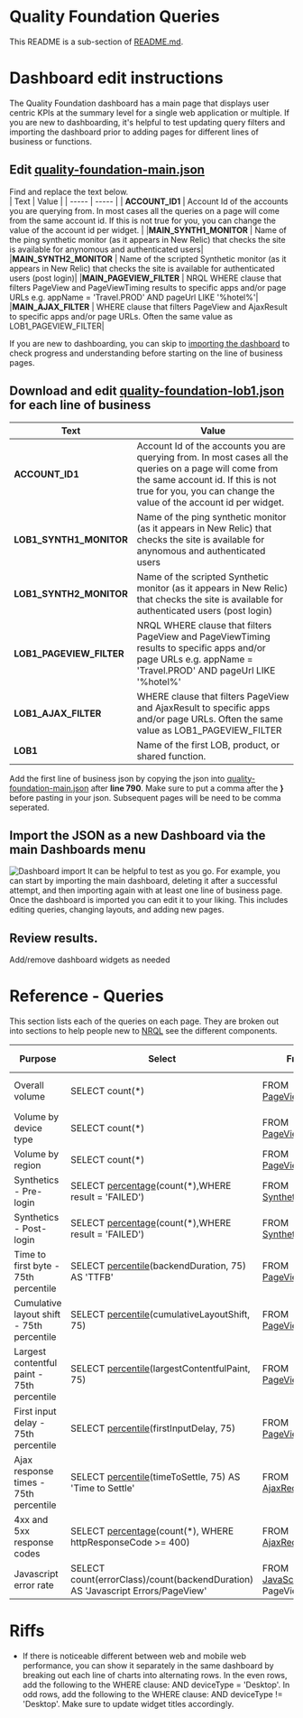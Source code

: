 # Quality Foundation Queries
This README is a sub-section of [README.md](README.md).  

# Dashboard edit instructions
The Quality Foundation dashboard has a main page that displays user centric KPIs at the summary level for a single web application or multiple.  If you are new to dashboarding, it's helpful to test updating query filters and importing the dashboard prior to adding pages for different lines of business or functions.

## Edit [quality-foundation-main.json](quality-foundation-main.json) 
Find and replace the text below.  
| Text | Value |
| ----- | ----- |
| **ACCOUNT_ID1** | Account Id of the accounts you are querying from.  In most cases all the queries on a page will come from the same account id.  If this is not true for you, you can change the value of the account id per widget. |
|**MAIN_SYNTH1_MONITOR** | Name of the ping synthetic monitor (as it appears in New Relic) that checks the site is available for anynomous and authenticated users|
|**MAIN_SYNTH2_MONITOR** |  Name of the scripted Synthetic monitor (as it appears in New Relic) that checks the site is available for authenticated users (post login)|
|**MAIN_PAGEVIEW_FILTER** | NRQL WHERE clause that filters PageView and PageViewTiming results to specific apps and/or page URLs e.g. appName = 'Travel.PROD' AND pageUrl LIKE '%hotel%'|
|**MAIN_AJAX_FILTER** | WHERE clause that filters PageView and AjaxResult to specific apps and/or page URLs.  Often the same value as LOB1_PAGEVIEW_FILTER|

If you are new to dashboarding, you can skip to [importing the dashboard](import-the-json-as-a-new-dashboard-via-the-main-dashboards-menu) to check progress and understanding before starting on the line of business pages. 

## Download and edit [quality-foundation-lob1.json](quality-foundation-lob1.json) for each line of business 

| Text | Value |
| ----- | ----- |
| **ACCOUNT_ID1** | Account Id of the accounts you are querying from.  In most cases all the queries on a page will come from the same account id.  If this is not true for you, you can change the value of the account id per widget. |
|**LOB1_SYNTH1_MONITOR** | Name of the ping synthetic monitor (as it appears in New Relic) that checks the site is available for anynomous and authenticated users|
|**LOB1_SYNTH2_MONITOR** |  Name of the scripted Synthetic monitor (as it appears in New Relic) that checks the site is available for authenticated users (post login) |
|**LOB1_PAGEVIEW_FILTER** | NRQL WHERE clause that filters PageView and PageViewTiming results to specific apps and/or page URLs e.g. appName = 'Travel.PROD' AND pageUrl LIKE '%hotel%' | 
|**LOB1_AJAX_FILTER** | WHERE clause that filters PageView and AjaxResult to specific apps and/or page URLs.  Often the same value as LOB1_PAGEVIEW_FILTER | 
|**LOB1** |Name of the first LOB, product, or shared function.|

Add the first line of business json by copying the json into [quality-foundation-main.json](quality-foundation-main.json) after **line 790**.  Make sure to put a comma after the **}** before pasting in your json.  Subsequent pages will be need to be comma seperated.

## Import the JSON as a new Dashboard via the main Dashboards menu 
![Dashboard import](../images/ImportDashboard.png?raw=true "Dashboard import")
It can be helpful to test as you go.  For example, you can start by importing the main dashboard, deleting it after a successful attempt, and then importing again with at least one line of business page.  Once the dashboard is imported you can edit it to your liking.  This includes editing queries, changing layouts, and adding new pages.

## Review results.  
Add/remove dashboard widgets as needed 

# Reference - Queries

This section lists each of the queries on each page.  They are broken out into sections to help people new to [NRQL](https://docs.newrelic.com/docs/query-your-data/nrql-new-relic-query-language/get-started/introduction-nrql-new-relics-query-language/) see the different components. 

| Purpose | Select | From | Where | Since/Facet/Compare with |
| -------  | ---- | ---- | ----| ---- |
| Overall volume | SELECT count(*) | FROM [PageView](https://docs.newrelic.com/attribute-dictionary/?dataSource=Browser+agent&event=PageView) | WHERE *LOB_PAGEVIEW_FILTER* | SINCE 1 WEEK AGO COMPARE WITH 1 WEEK AGO|
| Volume by device type | SELECT count(*) | FROM [PageView](https://docs.newrelic.com/attribute-dictionary/?dataSource=Browser+agent&event=PageView)  | WHERE *LOB_PAGEVIEW_FILTER* |FACET deviceType SINCE 1 WEEK AGO |
| Volume by region | SELECT count(*) | FROM [PageView](https://docs.newrelic.com/attribute-dictionary/?dataSource=Browser+agent&event=PageView)  |WHERE *LOB_PAGEVIEW_FILTER* |FACET countryCode SINCE 1 WEEK AGO |
| Synthetics - Pre-login| SELECT [percentage](https://docs.newrelic.com/docs/query-your-data/nrql-new-relic-query-language/get-started/nrql-syntax-clauses-functions/#func-percentage)(count(*),WHERE result = 'FAILED') |FROM [SyntheticCheck](https://docs.newrelic.com/attribute-dictionary/?dataSource=Synthetics&event=SyntheticCheck) | WHERE monitorName = *LOB1_SYNTH1_MONITOR* |SINCE 1 WEEK AGO
| Synthetics - Post-login| SELECT [percentage](https://docs.newrelic.com/docs/query-your-data/nrql-new-relic-query-language/get-started/nrql-syntax-clauses-functions/#func-percentage)(count(*),WHERE result = 'FAILED')| FROM [SyntheticCheck](https://docs.newrelic.com/attribute-dictionary/?dataSource=Synthetics&event=SyntheticCheck) | WHERE monitorName = *LOB1_SYNTH2_MONITOR* |SINCE 1 WEEK AGO
| Time to first byte - 75th percentile | SELECT [percentile](https://docs.newrelic.com/docs/query-your-data/nrql-new-relic-query-language/get-started/nrql-syntax-clauses-functions/#func-percentile)(backendDuration, 75) AS 'TTFB'|FROM [PageView](https://docs.newrelic.com/attribute-dictionary/?dataSource=Browser+agent&event=PageView)  |WHERE *LOB_PAGEVIEW_FILTER* |SINCE 1 WEEK AGO
| Cumulative layout shift - 75th percentile| SELECT [percentile](https://docs.newrelic.com/docs/query-your-data/nrql-new-relic-query-language/get-started/nrql-syntax-clauses-functions/#func-percentile)(cumulativeLayoutShift, 75) |FROM [PageViewTiming](https://docs.newrelic.com/attribute-dictionary/?dataSource=Browser+agent&event=PageViewTiming) | WHERE *LOB_PAGEVIEW_FILTER*|SINCE 1 WEEK AGO |
| Largest contentful paint - 75th percentile| SELECT [percentile](https://docs.newrelic.com/docs/query-your-data/nrql-new-relic-query-language/get-started/nrql-syntax-clauses-functions/#func-percentile)(largestContentfulPaint, 75)|FROM [PageViewTiming](https://docs.newrelic.com/attribute-dictionary/?dataSource=Browser+agent&event=PageViewTiming) |WHERE *LOB_PAGEVIEW_FILTER* |SINCE 1 WEEK AGO |
| First input delay - 75th percentile| SELECT [percentile](https://docs.newrelic.com/docs/query-your-data/nrql-new-relic-query-language/get-started/nrql-syntax-clauses-functions/#func-percentile)(firstInputDelay, 75)|FROM [PageViewTiming](https://docs.newrelic.com/attribute-dictionary/?dataSource=Browser+agent&event=PageViewTiming) |WHERE *LOB_PAGEVIEW_FILTER*|SINCE 1 WEEK AGO <br/> |
| Ajax response times - 75th percentile| SELECT [percentile](https://docs.newrelic.com/docs/query-your-data/nrql-new-relic-query-language/get-started/nrql-syntax-clauses-functions/#func-percentile)(timeToSettle, 75) AS 'Time to Settle'|FROM [AjaxRequest](https://docs.newrelic.com/attribute-dictionary/?dataSource=Browser+agent&event=AjaxRequest)  |WHERE *LOB_AJAX_FILTER* |SINCE 1 WEEK AGO |
| 4xx and 5xx response codes| SELECT [percentage](https://docs.newrelic.com/docs/query-your-data/nrql-new-relic-query-language/get-started/nrql-syntax-clauses-functions/#func-percentage)(count(*), WHERE httpResponseCode >= 400) |FROM [AjaxRequest](https://docs.newrelic.com/attribute-dictionary/?dataSource=Browser+agent&event=AjaxRequest) |WHERE *LOB_AJAX_FILTER* |SINCE 1 WEEK AGO |
| Javascript error rate| SELECT count(errorClass)/count(backendDuration) AS 'Javascript Errors/PageView'| FROM [JavaScriptError](https://docs.newrelic.com/attribute-dictionary/?dataSource=Browser+agent&event=JavaScriptError), PageView |WHERE *LOB_PAGEVIEW_FILTER*|SINCE 1 WEEK AGO  |

# Riffs
* If there is noticeable different between web and mobile web performance, you can show it separately in the same dashboard by breaking out each line of charts into alternating rows.  In the even rows, add the following to the WHERE clause: AND deviceType = 'Desktop'.  In odd rows, add the following to the WHERE clause: AND deviceType != 'Desktop'.  Make sure to update widget titles accordingly. 


 
